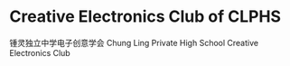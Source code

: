# Creative Electronics Club of CLPHS
锺灵独立中学电子创意学会 Chung Ling Private High School Creative Electronics Club
